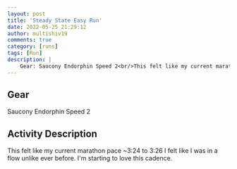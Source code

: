 ```yaml
---
layout: post
title: 'Steady State Easy Run'
date: 2022-05-25 21:29:12
author: multishiv19
comments: true
category: [runs]
tags: [Run]
description: |
    Gear: Saucony Endorphin Speed 2<br/>This felt like my current marathon pace<br/>~3:24 to 3:26<br/>I felt like I was in a flow unlike ever before. I'm starting to love this cadence. 
---
```


## Gear
Saucony Endorphin Speed 2

## Activity Description
This felt like my current marathon pace
~3:24 to 3:26
I felt like I was in a flow unlike ever before. I'm starting to love this cadence. 


<div width='100%' class='strava-embed-placeholder' data-embed-type='activity' data-embed-id='7199438962'></div>
<script src='https://strava-embeds.com/embed.js'></script>
